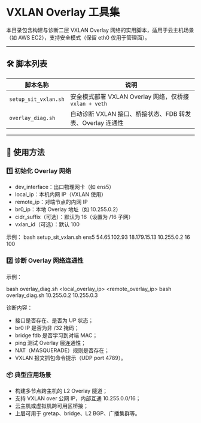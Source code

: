 # VXLAN Overlay 工具集

本目录包含构建与诊断二层 VXLAN Overlay 网络的实用脚本，适用于云主机场景（如 AWS EC2），支持安全模式（保留 eth0 仅用于管理面）。

---

## 🛠️ 脚本列表

| 脚本名称 | 说明 |
|----------|------|
| `setup_sit_vxlan.sh` | 安全模式部署 VXLAN Overlay 网络，仅桥接 `vxlan + veth` |
| `overlay_diag.sh`    | 自动诊断 VXLAN 接口、桥接状态、FDB 转发表、Overlay 连通性 |

---

## 🚀 使用方法

### 1️⃣ 初始化 Overlay 网络

- dev_interface：出口物理网卡（如 ens5）
- local_ip：本机内网 IP（VXLAN 使用）
- remote_ip：对端节点的内网 IP
- br0_ip：本地 Overlay 地址（如 10.255.0.2）
- cidr_suffix（可选）：默认为 16（设置为 /16 子网）
- vxlan_id（可选）：默认 100

示例：  bash setup_sit_vxlan.sh ens5 54.65.102.93 18.179.15.13 10.255.0.2 16 100

### 2️⃣ 诊断 Overlay 网络连通性

示例：

bash overlay_diag.sh <local_overlay_ip> <remote_overlay_ip>
bash overlay_diag.sh 10.255.0.2 10.255.0.3

诊断内容：

- 接口是否存在、是否为 UP 状态；
- br0 IP 是否为非 /32 掩码；
- bridge fdb 是否学习到对端 MAC；
- ping 测试 Overlay 层连通性；
- NAT（MASQUERADE）规则是否存在；
- VXLAN 报文抓包命令提示（UDP port 4789）。

### 📦 典型应用场景

- 构建多节点跨主机的 L2 Overlay 隧道；
- 支持 VXLAN over 公网 IP，内部互通 10.255.0.0/16；
- 云主机或虚拟机跨可用区桥接；
- 上层可用于 gretap、bridge、L2 BGP、广播集群等。

